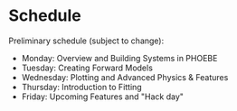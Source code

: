 # Schedule

Preliminary schedule (subject to change):

* Monday: Overview and Building Systems in PHOEBE
* Tuesday: Creating Forward Models
* Wednesday: Plotting and Advanced Physics & Features
* Thursday: Introduction to Fitting
* Friday: Upcoming Features and "Hack day"

